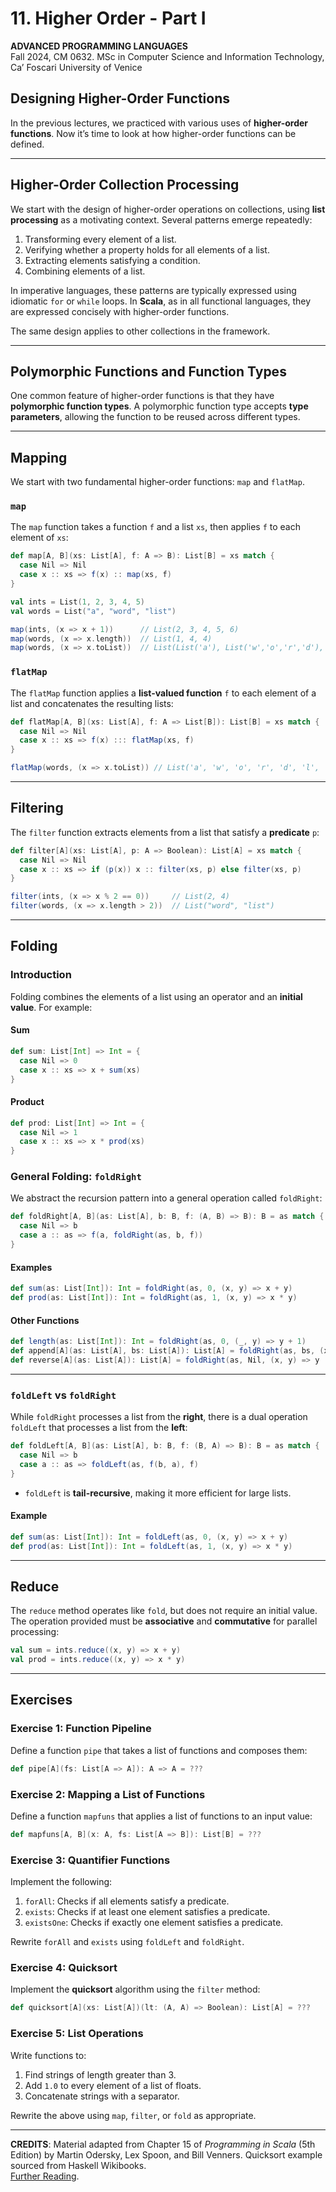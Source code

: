 # 11. Higher Order - Part I

**ADVANCED PROGRAMMING LANGUAGES**  
Fall 2024, CM 0632. MSc in Computer Science and Information Technology, Ca’ Foscari University of Venice

## Designing Higher-Order Functions

In the previous lectures, we practiced with various uses of **higher-order functions**. Now it’s time to look at how higher-order functions can be defined.

---

## Higher-Order Collection Processing

We start with the design of higher-order operations on collections, using **list processing** as a motivating context. Several patterns emerge repeatedly:

1. Transforming every element of a list.
2. Verifying whether a property holds for all elements of a list.
3. Extracting elements satisfying a condition.
4. Combining elements of a list.

In imperative languages, these patterns are typically expressed using idiomatic `for` or `while` loops. In **Scala**, as in all functional languages, they are expressed concisely with higher-order functions.

The same design applies to other collections in the framework.

---

## Polymorphic Functions and Function Types

One common feature of higher-order functions is that they have **polymorphic function types**. A polymorphic function type accepts **type parameters**, allowing the function to be reused across different types.

---

## Mapping

We start with two fundamental higher-order functions: `map` and `flatMap`.

### `map`

The `map` function takes a function `f` and a list `xs`, then applies `f` to each element of `xs`:

```scala
def map[A, B](xs: List[A], f: A => B): List[B] = xs match {
  case Nil => Nil
  case x :: xs => f(x) :: map(xs, f)
}

val ints = List(1, 2, 3, 4, 5)
val words = List("a", "word", "list")

map(ints, (x => x + 1))      // List(2, 3, 4, 5, 6)
map(words, (x => x.length))  // List(1, 4, 4)
map(words, (x => x.toList))  // List(List('a'), List('w','o','r','d'), List('l','i','s','t'))
```

### `flatMap`

The `flatMap` function applies a **list-valued function** `f` to each element of a list and concatenates the resulting lists:

```scala
def flatMap[A, B](xs: List[A], f: A => List[B]): List[B] = xs match {
  case Nil => Nil
  case x :: xs => f(x) ::: flatMap(xs, f)
}

flatMap(words, (x => x.toList)) // List('a', 'w', 'o', 'r', 'd', 'l', 'i', 's', 't')
```

---

## Filtering

The `filter` function extracts elements from a list that satisfy a **predicate** `p`:

```scala
def filter[A](xs: List[A], p: A => Boolean): List[A] = xs match {
  case Nil => Nil
  case x :: xs => if (p(x)) x :: filter(xs, p) else filter(xs, p)
}

filter(ints, (x => x % 2 == 0))     // List(2, 4)
filter(words, (x => x.length > 2))  // List("word", "list")
```

---

## Folding

### Introduction

Folding combines the elements of a list using an operator and an **initial value**. For example:

#### Sum

```scala
def sum: List[Int] => Int = {
  case Nil => 0
  case x :: xs => x + sum(xs)
}
```

#### Product

```scala
def prod: List[Int] => Int = {
  case Nil => 1
  case x :: xs => x * prod(xs)
}
```

### General Folding: `foldRight`

We abstract the recursion pattern into a general operation called `foldRight`:

```scala
def foldRight[A, B](as: List[A], b: B, f: (A, B) => B): B = as match {
  case Nil => b
  case a :: as => f(a, foldRight(as, b, f))
}
```

#### Examples

```scala
def sum(as: List[Int]): Int = foldRight(as, 0, (x, y) => x + y)
def prod(as: List[Int]): Int = foldRight(as, 1, (x, y) => x * y)
```

#### Other Functions

```scala
def length(as: List[Int]): Int = foldRight(as, 0, (_, y) => y + 1)
def append[A](as: List[A], bs: List[A]): List[A] = foldRight(as, bs, (x, y) => x :: y)
def reverse[A](as: List[A]): List[A] = foldRight(as, Nil, (x, y) => y ::: List(x))
```

---

### `foldLeft` vs `foldRight`

While `foldRight` processes a list from the **right**, there is a dual operation `foldLeft` that processes a list from the **left**:

```scala
def foldLeft[A, B](as: List[A], b: B, f: (B, A) => B): B = as match {
  case Nil => b
  case a :: as => foldLeft(as, f(b, a), f)
}
```

- `foldLeft` is **tail-recursive**, making it more efficient for large lists.

#### Example

```scala
def sum(as: List[Int]): Int = foldLeft(as, 0, (x, y) => x + y)
def prod(as: List[Int]): Int = foldLeft(as, 1, (x, y) => x * y)
```

---

## Reduce

The `reduce` method operates like `fold`, but does not require an initial value. The operation provided must be **associative** and **commutative** for parallel processing:

```scala
val sum = ints.reduce((x, y) => x + y)
val prod = ints.reduce((x, y) => x * y)
```

---

## Exercises

### Exercise 1: Function Pipeline

Define a function `pipe` that takes a list of functions and composes them:

```scala
def pipe[A](fs: List[A => A]): A => A = ???
```

### Exercise 2: Mapping a List of Functions

Define a function `mapfuns` that applies a list of functions to an input value:

```scala
def mapfuns[A, B](x: A, fs: List[A => B]): List[B] = ???
```

### Exercise 3: Quantifier Functions

Implement the following:

1. `forAll`: Checks if all elements satisfy a predicate.
2. `exists`: Checks if at least one element satisfies a predicate.
3. `existsOne`: Checks if exactly one element satisfies a predicate.

Rewrite `forAll` and `exists` using `foldLeft` and `foldRight`.

### Exercise 4: Quicksort

Implement the **quicksort** algorithm using the `filter` method:

```scala
def quicksort[A](xs: List[A])(lt: (A, A) => Boolean): List[A] = ???
```

### Exercise 5: List Operations

Write functions to:

1. Find strings of length greater than 3.
2. Add `1.0` to every element of a list of floats.
3. Concatenate strings with a separator.

Rewrite the above using `map`, `filter`, or `fold` as appropriate.

---

**CREDITS**: Material adapted from Chapter 15 of _Programming in Scala_ (5th Edition) by Martin Odersky, Lex Spoon, and Bill Venners. Quicksort example sourced from Haskell Wikibooks.  
[Further Reading](https://en.wikibooks.org/wiki/Haskell/Higher-order_functions).